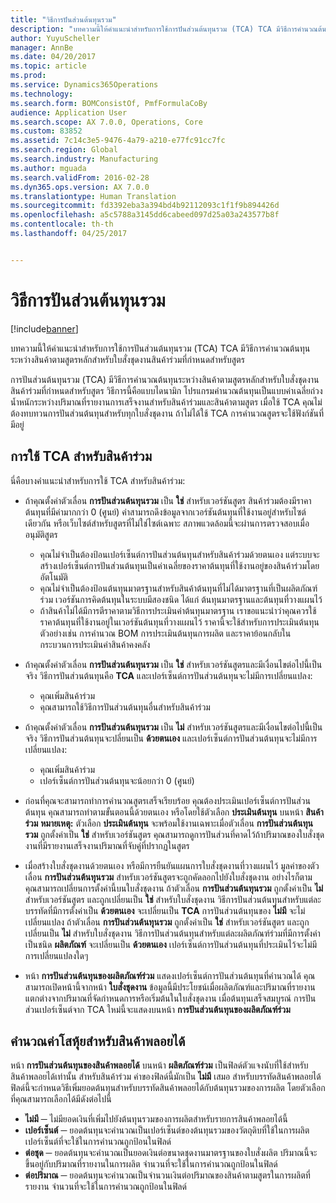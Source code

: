 ```yaml
---
title: "วิธีการปันส่วนต้นทุนรวม"
description: "บทความนี้ให้คำแนะนำสำหรับการใช้การปันส่วนต้นทุนรวม (TCA) TCA มีวิธีการคำนวณต้นทุนระหว่างสินค้าตามสูตรหลักสำหรับใบสั่งชุดงานสินค้าร่วมที่กำหนดสำหรับสูตร"
author: YuyuScheller
manager: AnnBe
ms.date: 04/20/2017
ms.topic: article
ms.prod: 
ms.service: Dynamics365Operations
ms.technology: 
ms.search.form: BOMConsistOf, PmfFormulaCoBy
audience: Application User
ms.search.scope: AX 7.0.0, Operations, Core
ms.custom: 83852
ms.assetid: 7c14c3e5-9476-4a79-a210-e77fc91cc7fc
ms.search.region: Global
ms.search.industry: Manufacturing
ms.author: mguada
ms.search.validFrom: 2016-02-28
ms.dyn365.ops.version: AX 7.0.0
ms.translationtype: Human Translation
ms.sourcegitcommit: fd3392eba3a394bd4b92112093c1f1f9b894426d
ms.openlocfilehash: a5c5788a3145dd6cabeed097d25a03a243577b8f
ms.contentlocale: th-th
ms.lasthandoff: 04/25/2017


---
```


# <a name="total-cost-allocation-method"></a>วิธีการปันส่วนต้นทุนรวม

[!include[banner](../includes/banner.md)]


บทความนี้ให้คำแนะนำสำหรับการใช้การปันส่วนต้นทุนรวม (TCA) TCA มีวิธีการคำนวณต้นทุนระหว่างสินค้าตามสูตรหลักสำหรับใบสั่งชุดงานสินค้าร่วมที่กำหนดสำหรับสูตร

การปันส่วนต้นทุนรวม (TCA) มีวิธีการคำนวณต้นทุนระหว่างสินค้าตามสูตรหลักสำหรับใบสั่งชุดงานสินค้าร่วมที่กำหนดสำหรับสูตร วิธีการนี้คือแบบไดนามิก โปรแกรมคำนวณต้นทุนเป็นแบบค่าเฉลี่ยถ่วงน้ำหนักระหว่างปริมาณที่รายงานการเสร็จงานสำหรับสินค้าร่วมและสินค้าตามสูตร เมื่อใช้ TCA คุณไม่ต้องทบทวนการปันส่วนต้นทุนสำหรับทุกใบสั่งชุดงาน ถ้าไม่ได้ใช้ TCA การคำนวณสูตรจะใช้ฟังก์ชันที่มีอยู่

## <a name="using-tca-for-coproducts"></a>การใช้ TCA สำหรับสินค้าร่วม
นี่คือบางคำแนะนำสำหรับการใช้ TCA สำหรับสินค้าร่วม:

-   ถ้าคุณตั้งค่าตัวเลื่อน **การปันส่วนต้นทุนรวม** เป็น **ใช่** สำหรับเวอร์ชันสูตร สินค้าร่วมต้องมีราคาต้นทุนที่มีค่ามากกว่า 0 (ศูนย์) ค่าสามารถดึงข้อมูลจากเวอร์ชันต้นทุนที่ใช้งานอยู่สำหรับไซต์เดียวกัน หรือเว็บไซต์สำหรับสูตรที่ไม่ใช่ไซต์เฉพาะ สภาพแวดล้อมนี้จะผ่านการตรวจสอบเมื่ออนุมัติสูตร

    -   คุณไม่จำเป็นต้องป้อนเปอร์เซ็นต์การปันส่วนต้นทุนสำหรับสินค้าร่วมด้วยตนเอง แต่ระบบจะสร้างเปอร์เซ็นต์การปันส่วนต้นทุนเป็นค่าเฉลี่ยของราคาต้นทุนที่ใช้งานอยู่ของสินค้าร่วมโดยอัตโนมัติ 
    -   คุณไม่จำเป็นต้องป้อนต้นทุนมาตรฐานสำหรับสินค้าต้นทุนที่ไม่ได้มาตรฐานที่เป็นผลิตภัณฑ์ร่วม เวอร์ชันการคิดต้นทุนในระบบมีสองชนิด ได้แก่ ต้นทุนมาตรฐานและต้นทุนที่วางแผนไว้ 
    -   ถ้าสินค้าไม่ได้มีการตีราคาตามวิธีการประเมินค่าต้นทุนมาตรฐาน เราขอแนะนำว่าคุณควรใช้ราคาต้นทุนที่ใช้งานอยู่ในเวอร์ชันต้นทุนที่วางแผนไว้ ราคานี้จะใช้สำหรับการประเมินต้นทุน ตัวอย่างเช่น การคำนวณ BOM การประเมินต้นทุนการผลิต และราคาย้อนกลับในกระบวนการประเมินค่าสินค้าคงคลัง 

-   ถ้าคุณตั้งค่าตัวเลื่อน **การปันส่วนต้นทุนรวม** เป็น **ใช่** สำหรับเวอร์ชันสูตรและมีเงื่อนไขต่อไปนี้เป็นจริง วิธีการปันส่วนต้นทุนคือ **TCA** และเปอร์เซ็นต์การปันส่วนต้นทุนจะไม่มีการเปลี่ยนแปลง:
    -   คุณเพิ่มสินค้าร่วม
    -   คุณสามารถใช้วิธีการปันส่วนต้นทุนอื่นสำหรับสินค้าร่วม
-   ถ้าคุณตั้งค่าตัวเลื่อน **การปันส่วนต้นทุนรวม** เป็น **ไม่** สำหรับเวอร์ชันสูตรและมีเงื่อนไขต่อไปนี้เป็นจริง วิธีการปันส่วนต้นทุนจะปลี่ยนเป็น **ด้วยตนเอง** และเปอร์เซ็นต์การปันส่วนต้นทุนจะไม่มีการเปลี่ยนแปลง:
    -   คุณเพิ่มสินค้าร่วม
    -   เปอร์เซ็นต์การปันส่วนต้นทุนจะน้อยกว่า 0 (ศูนย์)
-   ก่อนที่คุณจะสามารถทำการคำนวณสูตรเสร็จเรียบร้อย คุณต้องประเมินเปอร์เซ็นต์การปันส่วนต้นทุน คุณสามารถทำตามขั้นตอนนี้ด้วยตนเอง หรือโดยใช้ตัวเลือก **ประเมินต้นทุน** บนหน้า **สินค้าร่วม** **หมายเหตุ:** ตัวเลือก **ประเมินต้นทุน** จะพร้อมใช้งานเฉพาะเมื่อตัวเลื่อน **การปันส่วนต้นทุนรวม** ถูกตั้งค่าเป็น **ใช่** สำหรับเวอร์ชันสูตร คุณสามารถดูการปันส่วนที่คาดไว้ถ้าปริมาณของใบสั่งชุดงานที่มีรายงานเสร็จงานปริมาณที่จับคู่ที่ปรากฏในสูตร
-   เมื่อสร้างใบสั่งชุดงานด้วยตนเอง หรือมีการยืนยันแผนการใบสั่งชุดงานที่วางแผนไว้ มูลค่าของตัวเลื่อน **การปันส่วนต้นทุนรวม** สำหรับเวอร์ชันสูตรจะถูกคัดลอกไปยังใบสั่งชุดงาน อย่างไรก็ตาม คุณสามารถเปลี่ยนการตั้งค่านี้บนใบสั่งชุดงาน ถ้าตัวเลื่อน **การปันส่วนต้นทุนรวม** ถูกตั้งค่าเป็น **ไม่** สำหรับเวอร์ชันสูตร และถูกเปลี่ยนเป็น **ใช่** สำหรับใบสั่งชุดงาน วิธีการปันส่วนต้นทุนสำหรับแต่ละบรรทัดที่มีการตั้งค่าเป็น **ด้วยตนเอง** จะเปลี่ยนเป็น **TCA** การปันส่วนต้นทุนของ **ไม่มี** จะไม่เปลี่ยนแปลง ถ้าตัวเลื่อน **การปันส่วนต้นทุนรวม** ถูกตั้งค่าเป็น **ใช่** สำหรับเวอร์ชันสูตร และถูกเปลี่ยนเป็น **ไม่** สำหรับใบสั่งชุดงาน วิธีการปันส่วนต้นทุนสำหรับแต่ละผลิตภัณฑ์ร่วมที่มีการตั้งค่าเป็นชนิด **ผลิตภัณฑ์** จะเปลี่ยนเป็น **ด้วยตนเอง** เปอร์เซ็นต์การปันส่วนต้นทุนที่ประเมินไว้จะไม่มีการเปลี่ยนแปลงใดๆ
-   หน้า **การปันส่วนต้นทุนของผลิตภัณฑ์ร่วม** แสดงเปอร์เซ็นต์การปันส่วนต้นทุนที่คำนวณได้ คุณสามารถเปิดหน้านี้จากหน้า **ใบสั่งชุดงาน** ข้อมูลนี้มีประโยชน์เมื่อผลิตภัณฑ์และปริมาณที่รายงานแตกต่างจากปริมาณที่จัดกำหนดการหรือเริ่มต้นในใบสั่งชุดงาน เมื่อต้นทุนเสร็จสมบูรณ์ การปันส่วนเปอร์เซ็นต์จาก TCA ใหม่นี้จะแสดงบนหน้า **การปันส่วนต้นทุนของผลิตภัณฑ์ร่วม**

## <a name="calculating-the-burden-for-byproducts"></a>คำนวณค่าโสหุ้ยสำหรับสินค้าพลอยได้
หน้า **การปันส่วนต้นทุนของสินค้าพลอยได้** บนหน้า **ผลิตภัณฑ์ร่วม** เป็นฟิลด์ตัวแจงนับที่ใช้สำหรับสินค้าพลอยได้เท่านั้น สำหรับสินค้าร่วม ค่าของฟิลด์นี้มักเป็น **ไม่มี** เสมอ สำหรับบรรทัดสินค้าพลอยได้ ฟิลด์นี้จะกำหนดวิธีเพิ่มยอดต้นทุนสำหรับบรรทัดสินค้าพลอยได้กับต้นทุนรวมของการผลิต โดยตัวเลือกที่คุณสามารถเลือกได้มีดังต่อไปนี้

-   **ไม่มี** ─ ไม่มียอดเงินที่เพิ่มไปยังต้นทุนรวมของการผลิตสำหรับรายการสินค้าพลอยได้นี้
-   **เปอร์เซ็นต์** ─ ยอดต้นทุนจะคำนวณเป็นเปอร์เซ็นต์ของต้นทุนรวมของวัตถุดิบที่ใช้ในการผลิต เปอร์เซ็นต์ที่จะใช้ในการคำนวณถูกป้อนในฟิลด์
-   **ต่อชุด** ─ ยอดต้นทุนจะคำนวณเป็นยอดเงินต่อขนาดชุดงานมาตรฐานของใบสั่งผลิต ปริมาณนี้จะขึ้นอยู่กับปริมาณที่รายงานในการผลิต จำนวนที่จะใช้ในการคำนวณถูกป้อนในฟิลด์
-   **ต่อปริมาณ** ─ ยอดต้นทุนจะคำนวณเป็นจำนวนเงินต่อปริมาณของสินค้าตามสูตรในการผลิตที่รายงาน จำนวนที่จะใช้ในการคำนวณถูกป้อนในฟิลด์





